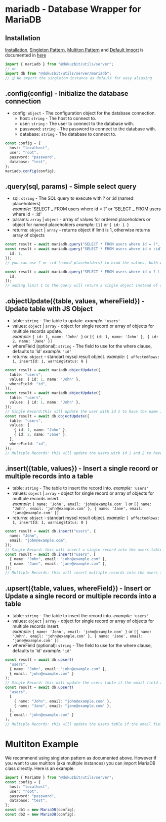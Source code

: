 # mariadb - Database Wrapper for MariaDB

## Installation

[Installation](../common.md#installation), [Singleton Pattern](../common.md#singleton-pattern), [Multiton Pattern](../common.md#multiton-pattern) and [Default Import](../common.md#default-import) is documented in [here](../common.md)

```ts
import { mariadb } from "@dokuzbit/utils/server";
// or
import db from "@dokuzbit/utils/server/mariadb";
// ☝️ We export the singleton instance as default for easy aliasing
```

## .config(config) - Initialize the database connection

- config: `object` - The configuration object for the database connection.
  - host: `string` - The host to connect to.
  - user: `string` - The user to connect to the database with.
  - password: `string` - The password to connect to the database with.
  - database: `string` - The database to connect to.

```ts
const config = {
  host: "localhost",
  user: "root",
  password: "password",
  database: "test",
};
mariadb.config(config);
```

## .query(sql, params) - Simple select query

- sql: `string` - The SQL query to execute with ? or :id (named placeholders)  
  _example:_ 'SELECT _ FROM users where id = ?' or 'SELECT _ FROM users where id = :id'
- params: `array` | `object` - array of values for ordered placeholders or object for named placeholders
  _example:_ `[1]` or `{ id: 1 }`
- returns: `object` | `array` - returns object if limit is 1, otherwise returns array of objects

```ts
const result = await mariadb.query("SELECT * FROM users where id = ?", [1]);
const result = await mariadb.query("SELECT * FROM users where id = :id", {
  id: 1,
});
// you can use ? or :id (named placeholders) to bind the values, both will work the same
```

```ts
const result = await mariadb.query("SELECT * FROM users where id = ? limit 1", [
  id,
]);
// adding limit 1 to the query will return a single object instead of an array
```

## .objectUpdate({table, values, whereField}) - Update table with JS Object

- table: `string` - The table to update. _example:_ `'users'`
- values: `object` | `array` - object for single record or array of objects for multiple records update.  
  _example:_ `{ id: 1, name: 'John' }` or `[{ id: 1, name: 'John' }, { id: 2, name: 'Jane' }]`
- whereField (optional): `string` - The field to use for the where clause, defaults to 'id'
  _example:_ `'id'`
- returns: `object` - standart mysql result object. _example:_ `{ affectedRows: 1, insertId: 1, warningStatus: 0 }`

```ts
const result = await mariadb.objectUpdate({
  table: "users",
  values: { id: 1, name: "John" },
  whereField: "id",
});
const result = await mariadb.objectUpdate({
  table: "users",
  values: { id: 1, name: "John" },
});
// Single Record:this will update the user with id 1 to have the name John. You can omit whereField if whereField is id as it's the default
const result = await db.objectUpdate({
  table: "users",
  values: [
    { id: 1, name: "John" },
    { id: 2, name: "Jane" },
  ],
  whereField: "id",
});
// Multiple Records: this will update the users with id 1 and 2 to have the name John and Jane respectively
```

## .insert({table, values}) - Insert a single record or multiple records into a table

- table: `string` - The table to insert the record into. _example:_ `'users'`
- values: `object` | `array` - object for single record or array of objects for multiple records insert.  
  _example:_ `{ name: 'John', email: 'john@example.com' }` or `[{ name: 'John', email: 'john@example.com' }, { name: 'Jane', email: 'jane@example.com' }]`
- returns: `object` - standart mysql result object. _example:_ `{ affectedRows: 1, insertId: 1, warningStatus: 0 }`

```ts
const result = await db.insert("users", {
  name: "John",
  email: "john@example.com",
});
// Single Record: this will insert a single record into the users table
const result = await db.insert("users", [
  { name: "John", email: "john@example.com" },
  { name: "Jane", email: "jane@example.com" },
]);
// Multiple Records: this will insert multiple records into the users table
```

## .upsert({table, values, whereField}) - Insert or Update a single record or multiple records into a table

- table: `string` - The table to insert the record into. _example:_ `'users'`
- values: `object` | `array` - object for single record or array of objects for multiple records insert.  
  _example:_ `{ name: 'John', email: 'john@example.com' }` or `[{ name: 'John', email: 'john@example.com' }, { name: 'Jane', email: 'jane@example.com' }]`
- whereField (optional): `string` - The field to use for the where clause, defaults to 'id'
  _example:_ `'id'`

```ts
const result = await db.upsert(
  "users",
  { name: "John", email: "john@example.com" },
  { email: "john@example.com" }
);
// Single Record: this will update the users table if the email field already exists, otherwise it will insert a new record
const result = await db.upsert(
  "users",
  [
    { name: "John", email: "john@example.com" },
    { name: "Jane", email: "jane@example.com" },
  ],
  { email: "john@example.com" }
);
// Multiple Records: this will update the users table if the email field already exists, otherwise it will insert a new record
```

# Multiton Example

We recommend using singleton pattern as documented above. However if you want to use multiton (aka multiple instances) you can import MariaDB class directly. Here is an example:

```ts
import { MariaDB } from "@dokuzbit/utils/server";
const config = {
  host: "localhost",
  user: "root",
  password: "password",
  database: "test",
};
const db1 = new MariaDB(config);
const db2 = new MariaDB(config);
```
